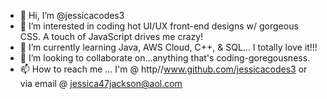 - 👋 Hi, I’m @jessicacodes3
- 👀 I’m interested in coding hot UI/UX front-end designs w/ gorgeous CSS. A touch of JavaScript drives me crazy!
- 🌱 I’m currently learning Java, AWS Cloud, C++, & SQL... I totally love it!!!
- 💞️ I’m looking to collaborate on...anything that's coding-goregousness.
- 📫 How to reach me ... I'm @ http//www.github.com/jessicacodes3 or via email @ jessica47jackson@aol.com

<!---
jessicacodes3/jessicacodes3 is a ✨ special ✨ repository because its `README.md` (this file) appears on your GitHub profile.
You can click the Preview link to take a look at your changes.
--->

